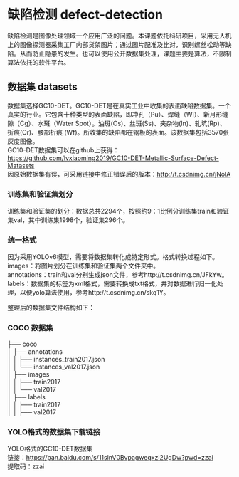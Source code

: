 # 缺陷检测 defect-detection
缺陷检测是图像处理领域一个应用广泛的问题。本课题依托科研项目，采用无人机上的图像探测器采集工厂内部货架图片；通过图片配准及比对，识别螺丝松动等缺陷。从而防止隐患的发生。也可以使用公开数据集处理，课题主要是算法，不限制算法依托的软件平台。

## 数据集 datasets
数据集选择GC10-DET。GC10-DET是在真实工业中收集的表面缺陷数据集。一个真实的行业。它包含十种类型的表面缺陷，即冲孔（Pu）、焊缝（Wl）、新月形缝隙（Cg）、水斑（Water Spot）。油斑(Os)、丝斑(Ss)、夹杂物(In)、轧坑(Rp)、折痕(Cr)、腰部折痕 (Wf)。所收集的缺陷都在钢板的表面。该数据集包括3570张灰度图像。<br/>
GC10-DET数据集可以在github上获得：https://github.com/lvxiaoming2019/GC10-DET-Metallic-Surface-Defect-Matasets<br/>
因原始数据集有误，可采用链接中修正错误后的版本：http://t.csdnimg.cn/jNolA<br/>

### 训练集和验证集划分
训练集和验证集的划分：数据总共2294个，按照约9：1比例分训练集train和验证集val，其中训练集1998个，验证集296个。

### 统一格式
因为采用YOLOv6模型，需要将数据集转化成特定形式。格式转换过程如下。<br/>
images：将图片划分在训练集和验证集两个文件夹中。<br/>
annotations：train和val分别生成json文件，参考http://t.csdnimg.cn/JFkYw。<br/>
labels：数据集的标签为xml格式，需要转换成txt格式，并对数据进行归一化处理，以便yolo算法使用，参考http://t.csdnimg.cn/skq1Y。

整理后的数据集文件结构如下：

### COCO 数据集

├── coco<br/>
│   ├── annotations<br/>
│   │   ├── instances_train2017.json<br/>
│   │   └── instances_val2017.json<br/>
│   ├── images<br/>
│   │   ├── train2017<br/>
│   │   └── val2017<br/>
│   ├── labels<br/>
│   │   ├── train2017<br/>
│   │   ├── val2017<br/>

### YOLO格式的数据集下载链接
YOLO格式的GC10-DET数据集<br/>
链接：https://pan.baidu.com/s/11slnV0Bvpagweqxzi2UgDw?pwd=zzai <br/>
提取码：zzai
